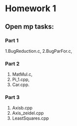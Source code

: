 # Homework 1

## Open mp tasks:

### Part 1
1.BugReduction.c, 
2.BugParFor.c,

### Part 2
1. MatMul.c, 
2. Pi_1.cpp, 
3. Car.cpp.

### Part 3
1. Axisb.cpp
2. Axis_zeidel.cpp
3. LeastSquares.cpp 
